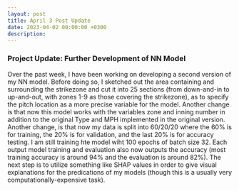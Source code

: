 ```yaml
---
layout: post
title: April 3 Post Update
date: 2023-04-02 00:00:00 +0300
description: 
---
```


### Project Update: Further Development of NN Model 

Over the past week, I have been working on developing a second version of my NN model. Before doing so, I sketched out the area containing and surrounding the strikezone and cut it into 25 sections (from down-and-in to up-and-out, with zones 1-9 as those covering the strikezone), as to specify the pitch location as a more precise variable for the model. Another change is that now this model works with the variables zone and inning number in addition to the original Type and MPH implemented in the original version. Another change, is that now my data is split into 60/20/20 where the 60% is for training, the 20% is for validation, and the last 20% is for accuracy testing. I am still training hte model wiht 100 epochs of batch size 32. Each output model training and evaluation also now outputs the accuracy (most training accuracy is around 94% and the evaluation is around 82%). The next step is to utilize something like SHAP values in order to give visual explanations for the predications of my models (though this is a usually very computationally-expensive task).  
